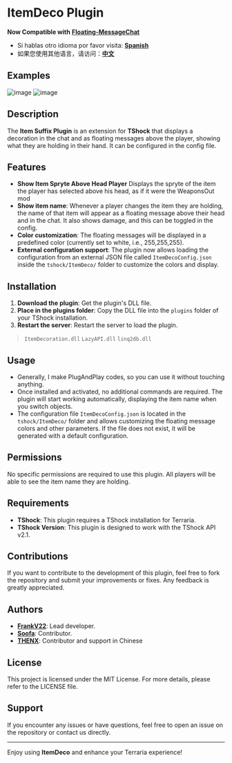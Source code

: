 # ItemDeco Plugin
**Now Compatible with** **[Floating-MessageChat](https://github.com/itsFrankV22/FloatingText-Chat)**

- Si hablas otro idioma por favor visita: **[Spanish](https://github.com/itsFrankV22/ItemSuffixBelowName/blob/master/READMESpanish.md)**
- 如果您使用其他语言，请访问：**[中文](https://github.com/itsFrankV22/ItemSuffixBelowName/blob/master/READMEChinese.md)**

## Examples
![image](https://github.com/user-attachments/assets/6965e9a5-79b1-4c30-aeab-b4db51bb9309) ![image](https://github.com/user-attachments/assets/7331d281-1717-4141-bae7-0d43eea437ad)



## Description

The **Item Suffix Plugin** is an extension for **TShock** that displays a decoration in the chat and as floating messages above the player, showing what they are holding in their hand. It can be configured in the config file.

## Features
- **Show Item Spryte Above Head Player** Displays the spryte of the item the player has selected above his head, as if it were the WeaponsOut mod
- **Show item name**: Whenever a player changes the item they are holding, the name of that item will appear as a floating message above their head and in the chat. It also shows damage, and this can be toggled in the config.
- **Color customization**: The floating messages will be displayed in a predefined color (currently set to white, i.e., 255,255,255).
- **External configuration support**: The plugin now allows loading the configuration from an external JSON file called `ItemDecoConfig.json` inside the `tshock/ItemDeco/` folder to customize the colors and display.

## Installation

1. **Download the plugin**: Get the plugin's DLL file.
2. **Place in the plugins folder**: Copy the DLL file into the `plugins` folder of your TShock installation.
3. **Restart the server**: Restart the server to load the plugin.

> `ItemDecoration.dll`
> `LazyAPI.dll`
> `linq2db.dll`

## Usage

- Generally, I make PlugAndPlay codes, so you can use it without touching anything.
- Once installed and activated, no additional commands are required. The plugin will start working automatically, displaying the item name when you switch objects.
- The configuration file `ItemDecoConfig.json` is located in the `tshock/ItemDeco/` folder and allows customizing the floating message colors and other parameters. If the file does not exist, it will be generated with a default configuration.

## Permissions

No specific permissions are required to use this plugin. All players will be able to see the item name they are holding.

## Requirements

- **TShock**: This plugin requires a TShock installation for Terraria.
- **TShock Version**: This plugin is designed to work with the TShock API v2.1.

## Contributions

If you want to contribute to the development of this plugin, feel free to fork the repository and submit your improvements or fixes. Any feedback is greatly appreciated.

## Authors

- **[FrankV22](https://github.com/itsFrankV22)**: Lead developer.
- **[Soofa](https://github.com/Soof4)**: Contributor.
- **[THENX](https://github.com/THEXN)**: Contributor and support in Chinese

## License

This project is licensed under the MIT License. For more details, please refer to the LICENSE file.

## Support

If you encounter any issues or have questions, feel free to open an issue on the repository or contact us directly.

---

Enjoy using **ItemDeco** and enhance your Terraria experience!

